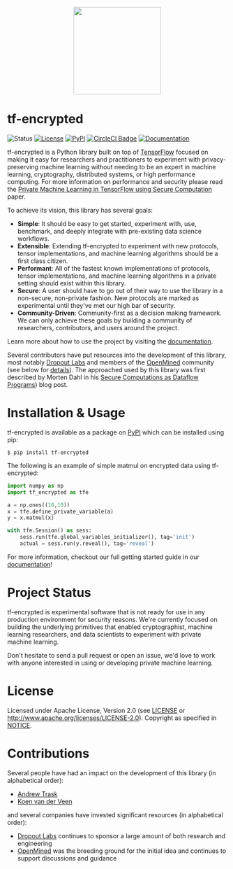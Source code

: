 <p align="center">
<img align="center" width="200" height="200" src="./img/logo.png"/>
</p>

# tf-encrypted

![Status](https://img.shields.io/badge/status-alpha-blue.svg)  [![License](https://img.shields.io/github/license/mortendahl/tf-encrypted.svg)](./LICENSE)  [![PyPI](https://img.shields.io/pypi/v/tf-encrypted.svg)](https://pypi.org/project/tf-encrypted/) [![CircleCI Badge](https://circleci.com/gh/mortendahl/tf-encrypted/tree/master.svg?style=svg)](https://circleci.com/gh/mortendahl/tf-encrypted/tree/master) [![Documentation](https://img.shields.io/badge/api-reference-blue.svg)](https://tf-encrypted.readthedocs.io/en/latest/)

tf-encrypted is a Python library built on top of [TensorFlow](https://www.tensorflow.org) focused on making it easy for researchers and practitioners to experiment with privacy-preserving machine learning without needing to be an expert in machine learning, cryptography, distributed systems, or high performance computing. For more information on performance and security please read the [Private Machine Learning in TensorFlow using Secure Computation](linkhere) paper.

To achieve its vision, this library has several goals:

- **Simple**: It should be easy to get started, experiment with, use, benchmark, and deeply integrate with pre-existing data science workflows.
- **Extensible**: Extending tf-encrypted to experiment with new protocols, tensor implementations, and machine learning algorithms should be a first class citizen.
- **Performant**: All of the fastest known implementations of protocols, tensor implementations, and machine learning algorithms in a private setting should exist within this library.
- **Secure**: A user should have to go out of their way to use the library in a non-secure, non-private fashion. New protocols are marked as experimental until they've met our high bar of security.
- **Community-Driven**: Community-first as a decision making framework. We can only achieve these goals by building a community of researchers, contributors, and users around the project.

Learn more about how to use the project by visiting the [documentation](https://tf-encrypted.readthedocs.io/en/latest/index.html).

Several contributors have put resources into the development of this library, most notably [Dropout Labs](https://dropoutlabs.com/) and members of the [OpenMined](https://www.openmined.org/) community (see below for [details](#contributions)). The approached used by this library was first described by Morten Dahl in his [Secure Computations as Dataflow Programs](https://mortendahl.github.io/2018/03/01/secure-computation-as-dataflow-programs/)) blog post.

# Installation & Usage

tf-encrypted is available as a package on [PyPI](https://pypi.org/project/tf-encrypted/) which can be installed using pip:

```
$ pip install tf-encrypted
```

The following is an example of simple matmul on encrypted data using tf-encrypted:

```python
import numpy as np
import tf_encrypted as tfe

a = np.ones((10,10))
x = tfe.define_private_variable(a)
y = x.matmul(x)

with tfe.Session() as sess:
    sess.run(tfe.global_variables_initializer(), tag='init')
    actual = sess.run(y.reveal(), tag='reveal')
```

For more information, checkout our full getting started guide in our [documentation](https://tf-encrypted.readthedocs.io/en/latest/usage/getting_started.html)!

# Project Status

tf-encrypted is experimental software that is not ready for use in any production environment for security reasons. We're currently focused on building the underlying primitives that enabled cryptographist, machine learning researchers, and data scientists to experiment with private machine learning.

Don't hesitate to send a pull request or open an issue, we'd love to work with anyone interested in using or developing private machine learning.

# License

Licensed under Apache License, Version 2.0 (see [LICENSE](./LICENSE) or http://www.apache.org/licenses/LICENSE-2.0). Copyright as specified in [NOTICE](./NOTICE).

# Contributions

Several people have had an impact on the development of this library (in alphabetical order):

- [Andrew Trask](https://github.com/iamtrask)
- [Koen van der Veen](https://github.com/koenvanderveen)

and several companies have invested significant resources (in alphabetical order):

- [Dropout Labs](https://dropoutlabs.com/) continues to sponsor a large amount of both research and engineering
- [OpenMined](https://openmined.org) was the breeding ground for the initial idea and continues to support discussions and guidance
